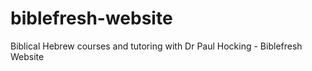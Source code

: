# biblefresh-website
Biblical Hebrew courses and tutoring with Dr Paul Hocking - Biblefresh Website
